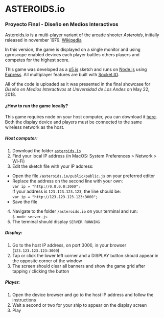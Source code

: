 # ASTEROIDS.io
### Proyecto Final - Diseño en Medios Interactivos

Asteroids.io is a multi-player variant of the arcade shooter *Asteroids*, initially released in november 1979. [Wikipedia](https://en.wikipedia.org/wiki/Asteroids_(video_game))

In this version, the game is displayed on a single monitor and using gyroscope enabled devices each player battles others players and competes for the highest score.

This game was developed as a [p5.js](https://p5js.org/) sketch and runs on [Node.js](https://nodejs.org/en/) using [Express](https://expressjs.com/). All multiplayer features are built with [Socket.IO](https://socket.io/).

All of the code is uploaded as it was presented in the final showcase for *Diseño en Medios Interactivos* at *Universidad de Los Andes* on May 22, 2018.

#### ¿How to run the game locally?
This game requires node on your host computer, you can download it [here](https://nodejs.org/en/download/). Both the display device and players must be connected to the same wireless network as the host.

##### Host computer:
1. Download the folder [`asteroids.io`](/asteroids.io)
2. Find your local IP address (in MacOS: System Preferences > Network > Wi-Fi)
3. Edit the sketch file with your IP address:
  * Open the file `/asteroids.io/public/public.js` on your preferred editor
  * Replace the address on the second line with your own:  
   `var ip = "http://0.0.0.0:3000";`  
   If your address is `123.123.123.123`, the line should be:  
   `var ip = "http://123.123.123.123:3000";`
  * Save the file
4. Navigate to the folder `/asteroids.io` on your terminal and run:  
`$ node server.js`
5. The terminal should display `SERVER RUNNING`

##### Display:
1. Go to the host IP address, on port 3000, in your browser (`123.123.123.123:3000`)
2. Tap or click the lower left corner and a DISPLAY button should appear in the opposite corner of the window
3. The screen should clear all banners and show the game grid after tapping / clicking the button

##### Player:
1. Open the device browser and go to the host IP address and follow the instructions
2. Wait a second or two for your ship to appear on the display screen
3. Play
